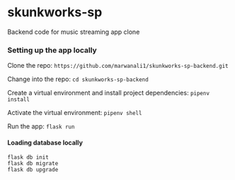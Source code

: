 # skunkworks-sp
Backend code for music streaming app clone

### Setting up the app locally

Clone the repo: `https://github.com/marwanali1/skunkworks-sp-backend.git`

Change into the repo: `cd skunkworks-sp-backend`

Create a virtual environment and install project dependencies: `pipenv install`

Activate the virtual environment: `pipenv shell`

Run the app: `flask run`

#### Loading database locally
`flask db init`  
`flask db migrate`  
`flask db upgrade`